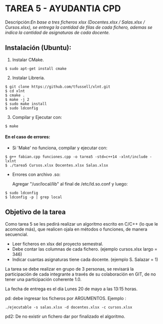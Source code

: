 # TAREA 5 - AYUDANTIA CPD

Descripción:*En base a tres ficheros xlsx (Docentes.xlsx / Salas.xlsx / Cursos.xlsx), se entrega la cantidad de filas de cada fichero, ademas se indica la cantidad de asignaturas de cada docente.*

## Instalación (Ubuntu):
1. Instalar CMake.
```
$ sudo apt-get install cmake
```
2. Instalar Libreria.

```
$ git clone https://github.com/tfussell/xlnt.git
$ cd xlnt
$ cmake .
$ make -j 2
$ sudo make install
$ sudo ldconfig
```

3. Compilar y Ejecutar con:
```
$ make
```

#### En el caso de errores:

- Si 'Make' no funciona, compilar y ejecutar con:
```
$ g++ fabian.cpp funciones.cpp -o tarea5 -std=c++14 -xlnt/include -lxlnt
$ ./tarea5 Cursos.xlsx Docentes.xlsx Salas.xlsx
```
- Errores con archivo .so:

	Agregar "/usr/local/lib" al final de /etc/ld.so.conf y luego:
```
$ sudo ldconfig
$ ldconfig -p | grep local
```

## Objetivo de la tarea

Como tarea 5 se les pedirá  realizar un algoritmo escrito en C/C++ (lo que le acomode  más), que realicen ojala en métodos o funciones, de manera secuencial.

- Leer ficheros en xlsx del proyecto semestral.
- Debe contar las columnas de cada fichero. (ejemplo cursos.xlsx largo = 346)
- Indicar cuantas asignaturas tiene cada docente. (ejemplo S. Salazar = 1)


La tarea se debe realizar en grupo de 3 personas, se revisará la participación de cada integrante a través de su colaboración en GIT, de no tener una participación coherente 1.0.

La fecha de entrega es el día Lunes 20 de mayo a las 13:15 horas.

pd: debe ingresar los ficheros por ARGUMENTOS.
Ejemplo :
```
./ejecutable -s salas.xlsx -d docentes.xlsx -c cursos.xlsx
```
pd2: De no existir un fichero dar por finalizado el algoritmo.
